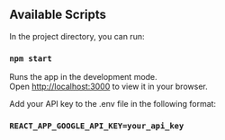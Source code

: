 
## Available Scripts

In the project directory, you can run:

### `npm start`

Runs the app in the development mode.\
Open [http://localhost:3000](http://localhost:3000) to view it in your browser.

Add your API key to the .env file in the following format:

### `REACT_APP_GOOGLE_API_KEY=your_api_key`   
